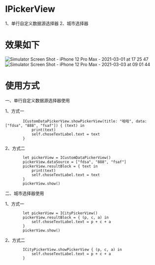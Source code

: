 # IPickerView
1、单行自定义数据源选择器
2、城市选择器

# 效果如下
![Simulator Screen Shot - iPhone 12 Pro Max - 2021-03-01 at 17 25 47](https://user-images.githubusercontent.com/70566070/109477893-8a1fb300-7ab3-11eb-94e6-7e71b8c68547.png)
![Simulator Screen Shot - iPhone 12 Pro Max - 2021-03-03 at 09 01 44](https://user-images.githubusercontent.com/70566070/109736379-2c987d00-7bff-11eb-995e-9ec645e81401.png)

# 使用方式

一、单行自定义数据源选择器使用

1、方式一
```
        ICustomDataPickerView.showPickerView(title: "哈哈", data: ["fdsa", "888", "fsaf"]) { (text) in
            print(text)
            self.choseTextLabel.text = text
        }
```
2、方式二
```
        let pickerView = ICustomDataPickerView()
        pickerView.dataSource = ["fdsa", "888", "fsaf"]
        pickerView.resultBlock = { text in
            print(text)
            self.choseTextLabel.text = text
        }
        pickerView.show()
```

二、城市选择器使用

1、方式一
```
        let pickerView = ICityPickerView()
        pickerView.resultBlock = { (p, c, a) in
            self.choseTextLabel.text = p + c + a
        }
        pickerView.show()

```
2、方式二
```
        ICityPickerView.showPickerView { (p, c, a) in
            self.choseTextLabel.text = p + c + a
        }

```
